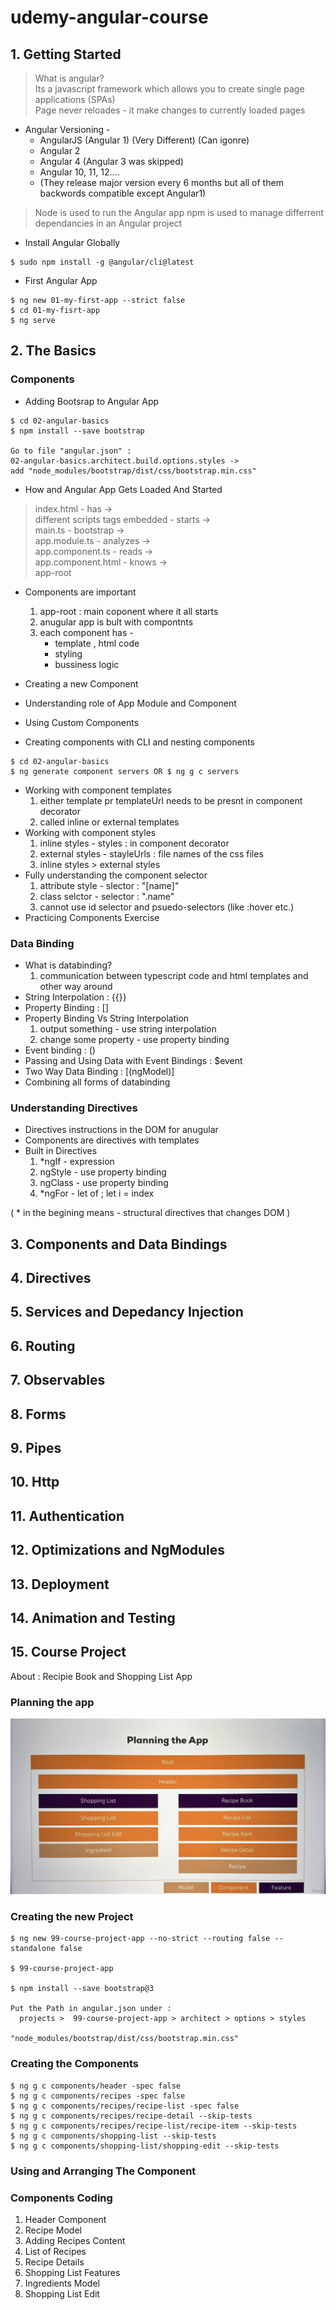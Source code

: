 # udemy-angular-course

## 1. Getting Started

> What is angular? \
> Its a javascript framework which allows you to create single page applications (SPAs) \
> Page never reloades - it make changes to currently loaded pages

-   Angular Versioning -
    -   AngularJS (Angular 1) (Very Different) (Can igonre)
    -   Angular 2
    -   Angular 4 (Angular 3 was skipped)
    -   Angular 10, 11, 12....
    -   (They release major version every 6 months but all of them backwords compatible except Angular1)

> Node is used to run the Angular app
> npm is used to manage differrent dependancies in an Angular project

-   Install Angular Globally

```
$ sudo npm install -g @angular/cli@latest
```

-   First Angular App

```
$ ng new 01-my-first-app --strict false
$ cd 01-my-fisrt-app
$ ng serve
```

## 2. The Basics

### Components

-   Adding Bootsrap to Angular App

```
$ cd 02-angular-basics
$ npm install --save bootstrap

Go to file "angular.json" :
02-angular-basics.architect.build.options.styles ->
add "node_modules/bootstrap/dist/css/bootstrap.min.css"
```

-   How and Angular App Gets Loaded And Started

> index.html - has -> \
> different scripts tags embedded - starts -> \
> main.ts - bootstrap -> \
> app.module.ts - analyzes -> \
> app.component.ts - reads -> \
> app.component.html - knows -> \
> app-root

-   Components are important

    1.  app-root : main coponent where it all starts
    2.  anugular app is bult with compontnts
    3.  each component has -
        -   template , html code
        -   styling
        -   bussiness logic

-   Creating a new Component
-   Understanding role of App Module and Component
-   Using Custom Components
-   Creating components with CLI and nesting components

```
$ cd 02-angular-basics
$ ng generate component servers OR $ ng g c servers
```

-   Working with component templates
    1. either template pr templateUrl needs to be presnt in component decorator
    2. called inline or external templates
-   Working with component styles
    1. inline styles - styles : in component decorator
    2. external styles - stayleUrls : file names of the css files
    3. inline styles > external styles
-   Fully understanding the component selector
    1. attribute style - slector : "\[name\]"
    2. class selctor - selector : ".name"
    3. cannot use id selector and psuedo-selectors (like :hover etc.)
-   Practicing Components Exercise

### Data Binding

-   What is databinding?
    1. communication between typescript code and html templates and other way around
-   String Interpolation : {{}}
-   Property Binding : []
-   Property Binding Vs String Interpolation
    1. output something - use string interpolation
    2. change some property - use property binding
-   Event binding : ()
-   Passing and Using Data with Event Bindings : $event
-   Two Way Data Binding : [(ngModel)]
-   Combining all forms of databinding

### Understanding Directives

-   Directives instructions in the DOM for anugular
-   Components are directives with templates
-   Built in Directives
    1. \*ngIf - expression
    2. ngStyle - use property binding
    3. ngClass - use property binding
    4. \*ngFor - let <item> of <items>; let i = index

( \* in the begining means - structural directives that changes DOM )

## 3. Components and Data Bindings

## 4. Directives

## 5. Services and Depedancy Injection

## 6. Routing

## 7. Observables

## 8. Forms

## 9. Pipes

## 10. Http

## 11. Authentication

## 12. Optimizations and NgModules

## 13. Deployment

## 14. Animation and Testing

## 15. Course Project

About : Recipie Book and Shopping List App

### Planning the app

![Course Project App Planning](images/Course_Project_App_Planning.jpg)

### Creating the new Project

```
$ ng new 99-course-project-app --no-strict --routing false --standalone false

$ 99-course-project-app

$ npm install --save bootstrap@3

Put the Path in angular.json under :
  projects >  99-course-project-app > architect > options > styles

"node_modules/bootstrap/dist/css/bootstrap.min.css"
```

### Creating the Components

```
$ ng g c components/header -spec false
$ ng g c components/recipes -spec false
$ ng g c components/recipes/recipe-list -spec false
$ ng g c components/recipes/recipe-detail --skip-tests
$ ng g c components/recipes/recipe-list/recipe-item --skip-tests
$ ng g c components/shopping-list --skip-tests
$ ng g c components/shopping-list/shopping-edit --skip-tests
```

### Using and Arranging The Component

### Components Coding

1. Header Component
2. Recipe Model
3. Adding Recipes Content
4. List of Recipes
5. Recipe Details
6. Shopping List Features
7. Ingredients Model
8. Shopping List Edit